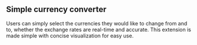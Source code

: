 ## **Simple currency converter**

Users can simply select the currencies they would like to change from and to, whether the exchange rates are real-time and accurate. This extension is made simple with concise visualization for easy use.
